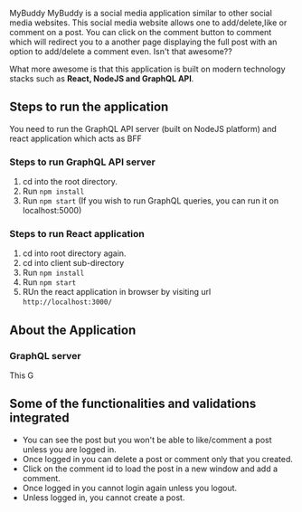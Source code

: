 MyBuddy
MyBuddy is a social media application similar to other social media websites. This social media website allows one to add/delete,like or comment on a post. You can click on the comment button to comment which will redirect you to a another page displaying the full post with an option to add/delete a comment even. Isn't that awesome??

What more awesome is that this application is built on modern technology stacks such as **React, NodeJS and GraphQL API**.

## Steps to run the application
You need to run the GraphQL API server (built on NodeJS platform) and react application which acts as BFF

### Steps to run GraphQL API server
1. cd into the root directory.
2. Run `npm install`
3. Run `npm start`
(If you wish to run GraphQL queries, you can run it on localhost:5000)
### Steps to run React application
1. cd into root directory again.
2. cd into client sub-directory
3. Run `npm install`
4. Run `npm start`
5. RUn the react application in browser by visiting url `http://localhost:3000/`

## About the Application

### GraphQL server
This G

## Some of the functionalities and validations integrated
- You can see the post but you won't be able to like/comment a post unless you are logged in.
- Once logged in you can delete a post or comment only that you created.
- Click on the comment id to load the post in a new window and add a comment.
- Once logged in you cannot login again unless you logout.
- Unless logged in, you cannot create a post.
 
